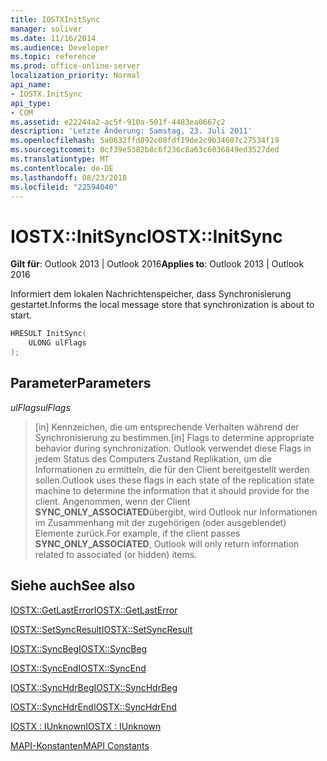 ```yaml
---
title: IOSTXInitSync
manager: soliver
ms.date: 11/16/2014
ms.audience: Developer
ms.topic: reference
ms.prod: office-online-server
localization_priority: Normal
api_name:
- IOSTX.InitSync
api_type:
- COM
ms.assetid: e22244a2-ac5f-910a-501f-4483ea0667c2
description: 'Letzte Änderung: Samstag, 23. Juli 2011'
ms.openlocfilehash: 5a0632ffd892c08fdf19de2c9b34607c27534f19
ms.sourcegitcommit: 0cf39e5382b8c6f236c8a63c6036849ed3527ded
ms.translationtype: MT
ms.contentlocale: de-DE
ms.lasthandoff: 08/23/2018
ms.locfileid: "22594040"
---
```

# <a name="iostxinitsync"></a><span data-ttu-id="b1f9c-103">IOSTX::InitSync</span><span class="sxs-lookup"><span data-stu-id="b1f9c-103">IOSTX::InitSync</span></span>

  
  
<span data-ttu-id="b1f9c-104">**Gilt für**: Outlook 2013 | Outlook 2016</span><span class="sxs-lookup"><span data-stu-id="b1f9c-104">**Applies to**: Outlook 2013 | Outlook 2016</span></span> 
  
<span data-ttu-id="b1f9c-105">Informiert dem lokalen Nachrichtenspeicher, dass Synchronisierung gestartet.</span><span class="sxs-lookup"><span data-stu-id="b1f9c-105">Informs the local message store that synchronization is about to start.</span></span>
  
```cpp
HRESULT InitSync( 
    ULONG ulFlags 
);
```

## <a name="parameters"></a><span data-ttu-id="b1f9c-106">Parameter</span><span class="sxs-lookup"><span data-stu-id="b1f9c-106">Parameters</span></span>

 <span data-ttu-id="b1f9c-107">_ulFlags_</span><span class="sxs-lookup"><span data-stu-id="b1f9c-107">_ulFlags_</span></span>
  
> <span data-ttu-id="b1f9c-108">[in] Kennzeichen, die um entsprechende Verhalten während der Synchronisierung zu bestimmen.</span><span class="sxs-lookup"><span data-stu-id="b1f9c-108">[in] Flags to determine appropriate behavior during synchronization.</span></span> <span data-ttu-id="b1f9c-109">Outlook verwendet diese Flags in jedem Status des Computers Zustand Replikation, um die Informationen zu ermitteln, die für den Client bereitgestellt werden sollen.</span><span class="sxs-lookup"><span data-stu-id="b1f9c-109">Outlook uses these flags in each state of the replication state machine to determine the information that it should provide for the client.</span></span> <span data-ttu-id="b1f9c-110">Angenommen, wenn der Client **SYNC_ONLY_ASSOCIATED**übergibt, wird Outlook nur Informationen im Zusammenhang mit der zugehörigen (oder ausgeblendet) Elemente zurück.</span><span class="sxs-lookup"><span data-stu-id="b1f9c-110">For example, if the client passes **SYNC_ONLY_ASSOCIATED**, Outlook will only return information related to associated (or hidden) items.</span></span> 
    
## <a name="see-also"></a><span data-ttu-id="b1f9c-111">Siehe auch</span><span class="sxs-lookup"><span data-stu-id="b1f9c-111">See also</span></span>



[<span data-ttu-id="b1f9c-112">IOSTX::GetLastError</span><span class="sxs-lookup"><span data-stu-id="b1f9c-112">IOSTX::GetLastError</span></span>](iostx-getlasterror.md)
  
[<span data-ttu-id="b1f9c-113">IOSTX::SetSyncResult</span><span class="sxs-lookup"><span data-stu-id="b1f9c-113">IOSTX::SetSyncResult</span></span>](iostx-setsyncresult.md)
  
[<span data-ttu-id="b1f9c-114">IOSTX::SyncBeg</span><span class="sxs-lookup"><span data-stu-id="b1f9c-114">IOSTX::SyncBeg</span></span>](iostx-syncbeg.md)
  
[<span data-ttu-id="b1f9c-115">IOSTX::SyncEnd</span><span class="sxs-lookup"><span data-stu-id="b1f9c-115">IOSTX::SyncEnd</span></span>](iostx-syncend.md)
  
[<span data-ttu-id="b1f9c-116">IOSTX::SyncHdrBeg</span><span class="sxs-lookup"><span data-stu-id="b1f9c-116">IOSTX::SyncHdrBeg</span></span>](iostx-synchdrbeg.md)
  
[<span data-ttu-id="b1f9c-117">IOSTX::SyncHdrEnd</span><span class="sxs-lookup"><span data-stu-id="b1f9c-117">IOSTX::SyncHdrEnd</span></span>](iostx-synchdrend.md)
  
[<span data-ttu-id="b1f9c-118">IOSTX : IUnknown</span><span class="sxs-lookup"><span data-stu-id="b1f9c-118">IOSTX : IUnknown</span></span>](iostxiunknown.md)


[<span data-ttu-id="b1f9c-119">MAPI-Konstanten</span><span class="sxs-lookup"><span data-stu-id="b1f9c-119">MAPI Constants</span></span>](mapi-constants.md)

